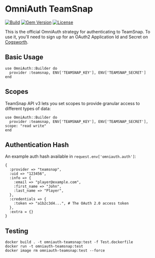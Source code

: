 # OmniAuth TeamSnap

[![Build](https://travis-ci.org/teamsnap/omniauth-teamsnap.svg?branch=main)](https://travis-ci.org/teamsnap/omniauth-teamsnap)
[![Gem Version](https://badge.fury.io/rb/omniauth-teamsnap.svg)](https://badge.fury.io/rb/omniauth-teamsnap)
[![License](https://img.shields.io/badge/license-MIT-blue.svg)](https://opensource.org/licenses/MIT)

This is the official OmniAuth strategy for authenticating to TeamSnap. To
use it, you'll need to sign up for an OAuth2 Application Id and Secret
on [Cogsworth](https://auth.teamsnap.com).

## Basic Usage

    use OmniAuth::Builder do
      provider :teamsnap, ENV['TEAMSNAP_KEY'], ENV['TEAMSNAP_SECRET']
    end

## Scopes

TeamSnap API v3 lets you set scopes to provide granular access to different types of data:

    use OmniAuth::Builder do
      provider :teamsnap, ENV['TEAMSNAP_KEY'], ENV['TEAMSNAP_SECRET'], scope: "read write"
    end

## Authentication Hash
An example auth hash available in `request.env['omniauth.auth']`:

```
{
  :provider => "teamsnap",
  :uid => "123456",
  :info => {
    :email => "player@example.com",
    :first_name => "John",
    :last_name => "Player",
  },
  :credentials => {
    :token => "a1b2c3d4...", # The OAuth 2.0 access token
  },
  :extra = {}
}
```

## Testing

```
docker build . -t omniauth-teamsnap:test -f Test.dockerfile
docker run -t omniauth-teamsnap:test
docker image rm omniauth-teamsnap:test --force
```
